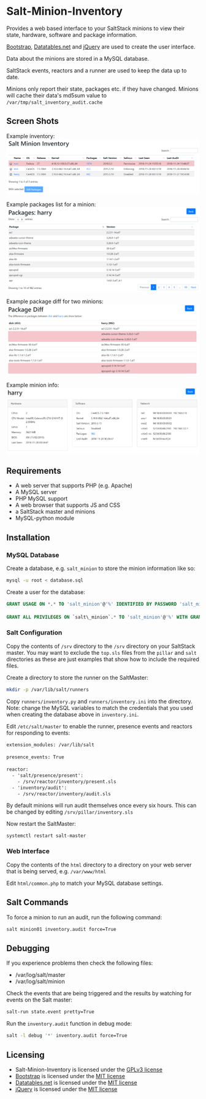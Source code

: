 # Salt-Minion-Inventory

Provides a web based interface to your SaltStack minions to view their state, hardware, software and package information.

[Bootstrap](https://getbootstrap.com), [Datatables.net](https://datatables.net) and [jQuery](https://jquery.com) are used to create the user interface.

Data about the minions are stored in a MySQL database.

SaltStack events, reactors and a runner are used to keep the data up to date.

Minions only report their state, packages etc. if they have changed. Minions will cache their data's md5sum value to `/var/tmp/salt_inventory_audit.cache`

## Screen Shots

Example inventory:
![Inventory](screenshots/inventory.png)

Example packages list for a minion:
![Packages](screenshots/packages.png)

Example package diff for two minions:
![Package Diff](screenshots/package-diff.png)

Example minion info:
![Minion Info](screenshots/minion-info.png)

## Requirements

* A web server that supports PHP (e.g. Apache)
* A MySQL server
* PHP MySQL support
* A web browser that supports JS and CSS
* a SaltStack master and minions
* MySQL-python module

## Installation

### MySQL Database

Create a database, e.g. `salt_minion` to store the minion information like so:

```bash
mysql -u root < database.sql
```

Create a user for the database:

```sql
GRANT USAGE ON *.* TO 'salt_minion'@'%' IDENTIFIED BY PASSWORD 'salt_minion';

GRANT ALL PRIVILEGES ON `salt\_minion`.* TO 'salt_minion'@'%' WITH GRANT OPTION;
```

### Salt Configuration

Copy the contents of `/srv` directory to the `/srv` directory on your SaltStack master. You may want to exclude the `top.sls` files from the `pillar` and `salt` directories as these are just examples that show how to include the required files.

Create a directory to store the runner on the SaltMaster:

```bash
mkdir -p /var/lib/salt/runners
```

Copy `runners/inventory.py` and `runners/inventory.ini` into the directory. Note: change the MySQL variables to match the credentials that you used when creating the database above in `inventory.ini`.

Edit `/etc/salt/master` to enable the runner, presence events and reactors for responding to events:

```
extension_modules: /var/lib/salt

presence_events: True

reactor:
  - 'salt/presence/present':
    - /srv/reactor/inventory/present.sls
  - 'inventory/audit':
    - /srv/reactor/inventory/audit.sls
```

By default minions will run audit themselves once every six hours. This can be changed by editing `/srv/pillar/inventory.sls`

Now restart the SaltMaster:

```bash
systemctl restart salt-master
```

### Web Interface

Copy the contents of the `html` directory to a directory on your web server that is being served, e.g. `/var/www/html`

Edit `html/common.php` to match your MySQL database settings.

## Salt Commands

To force a minion to run an audit, run the following command:

```bash
salt minion01 inventory.audit force=True
```

## Debugging

If you experience problems then check the following files:

* /var/log/salt/master
* /var/log/salt/minion

Check the events that are being triggered and the results by watching for events on the Salt master:

```bash
salt-run state.event pretty=True
```

Run the `inventory.audit` function in debug mode:

```bash
salt -l debug '*' inventory.audit force=True
```

## Licensing

* Salt-Minion-Inventory is licensed under the [GPLv3 license](https://www.gnu.org/licenses/gpl-3.0.en.html)
* [Bootstrap](https://getbootstrap.com) is licensed under the [MIT license](https://opensource.org/licenses/MIT)
* [Datatables.net](https://datatables.net) is licensed under the [MIT license](https://opensource.org/licenses/MIT)
* [jQuery](https://jquery.com) is licensed under the [MIT license](https://opensource.org/licenses/MIT)

